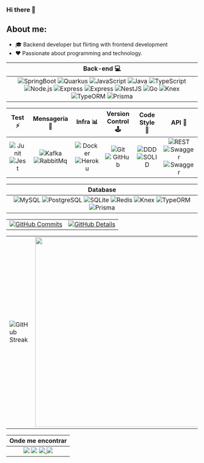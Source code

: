 
### Hi there 👋

## About me:
- 🎓 Backend developer but flirting with frontend development
- ❤️ Passionate about programming and technology.

| Back-end 💻 |
|:-----------:|
| ![SpringBoot](https://img.shields.io/badge/-SpringBoot-006600?&logoColor=fff&logo=spring) ![Quarkus](https://img.shields.io/badge/-Quarkus-010445?&logoColor=fff&logo=quarkus) ![JavaScript](https://img.shields.io/badge/-JavaScript-fff700?&logoColor=black&logo=javascript) ![Java](https://img.shields.io/badge/-WebSocket-30363d?&logoColor=fff002&logo=socket.io) ![TypeScript](https://img.shields.io/badge/-TypeScript-007ACC?&logoColor=fff&logo=typescript) ![Node.js](https://img.shields.io/badge/-Node.js-006600?&logoColor=fff&logo=node.js) <img src="https://img.shields.io/badge/Express-000000?logo=express&logoColor=white" alt="Express"/> <img src="https://img.shields.io/badge/Fastify-white?logo=fastify&logoColor=black" alt="Express"/> <img src="https://img.shields.io/badge/NestJS-E0234E?logo=nestjs&logoColor=white" alt="NestJS"/> <img src="https://img.shields.io/badge/Go-007d9c?logo=go&logoColor=white" alt="Go"/> <img src="https://img.shields.io/badge/Knex-D26B38?logoColor=white" alt="Knex"/> <img src="https://img.shields.io/badge/TypeORM-E83524?logoColor=white" alt="TypeORM"/> <img src="https://img.shields.io/badge/Prisma-2D3748?logo=prisma&logoColor=white" alt="Prisma"/> |

| Test ⚡ | Mensageria 📨 | Infra 📊 | Version Control 🕹 | Code Style 🎨| API 🚀|
|:-------:|:-------------:|:--------:|:---------------:|:----------:|:---:|
| ![Junit](https://img.shields.io/badge/-Junit-ff0000?&logoColor=fff&logo=junit5) ![Jest](https://img.shields.io/badge/-Jest-006600?&logoColor=fff&logo=jest) | ![Kafka](https://img.shields.io/badge/-Kafka-ff0000?&logoColor=fff&logo=apachekafka) ![RabbitMq](https://img.shields.io/badge/-RabbitMQ-orange?&logoColor=fff&logo=rabbitmq) | <img src="https://img.shields.io/badge/Docker-2496ED?logo=docker&logoColor=white" alt="Docker"/> <img src="https://img.shields.io/badge/Heroku-430098?logo=heroku&logoColor=white" alt="Heroku"/> | <img src="https://img.shields.io/badge/Git-F05032?logo=git&logoColor=white" alt="Git"/> <img src="https://img.shields.io/badge/GitHub-181717?logo=github&logoColor=white" alt="GitHub"/> | <img src="https://img.shields.io/badge/DDD-FC6D26?logoColor=white" alt="DDD"/> <img src="https://img.shields.io/badge/SOLID-FF9A00?logoColor=white" alt="SOLID"/> | <img src="https://img.shields.io/badge/REST-E6484F?logoColor=white" alt="REST"/> <img src="https://img.shields.io/badge/Swagger-85EA2D?logo=swagger&logoColor=white" alt="Swagger"/> <img src="https://img.shields.io/badge/GoogleAPI-white?logo=google" alt="Swagger"/>|

<div align="center">

| Database |
|:--------:|
| <img src="https://img.shields.io/badge/MySQL-4479A1?logo=mysql&logoColor=white" alt="MySQL"/> <img src="https://img.shields.io/badge/PostgreSQL-4169E1?logo=postgresql&logoColor=white" alt="PostgreSQL"/> <img src="https://img.shields.io/badge/SQLite-003B57?logo=sqlite&logoColor=white" alt="SQLite"/> <img src="https://img.shields.io/badge/Redis-DC382D?logo=redis&logoColor=white" alt="Redis"/> <img src="https://img.shields.io/badge/Knex-D26B38?logoColor=white" alt="Knex"/> <img src="https://img.shields.io/badge/TypeORM-E83524?logoColor=white" alt="TypeORM"/> <img src="https://img.shields.io/badge/Prisma-2D3748?logo=prisma&logoColor=white" alt="Prisma"/> | 

</div>

<div align="center">
  <table>
    <tr>
      <td><a href="https://github.com/vn7n24fzkq/github-profile-summary-cards">
          <img src="http://github-profile-summary-cards.vercel.app/api/cards/productive-time?username=Marcoant007&theme=radical&utcOffset=-3" alt="GitHub Commits" />
        </a></td>
      <td><a href="https://github.com/vn7n24fzkq/github-profile-summary-cards">
          <img src="http://github-profile-summary-cards.vercel.app/api/cards/profile-details?username=Marcoant007&theme=radical" alt="GitHub Details" />
        </a></td>
    </tr>
  </table>
</div>

<div align="center">
  <table>
    <tr>
      <td><img src="https://github-readme-streak-stats.herokuapp.com?user=Marcoant007&theme=radical&date_format=j%20M%5B%20Y%5D" alt="GitHub Streak" /></td>
      <td><img src="https://github-readme-stats-git-main-rafaelalexandrino.vercel.app/api/top-langs/?username=Marcoant007&show_icons=true&theme=radical&layout=compact" style="width:500px" /></td>
    </tr>
  </table>
</div>

<div align="center">
  
| Onde me encontrar |
|:--------:|
|<a href="https://www.linkedin.com/in/marco-antonnio-araujo/" target=_blank><img src="https://img.shields.io/badge/linkedin-0077B5.svg?&logo=linkedin&logoColor=white"></a> <a href="https://www.npmjs.com/~marcoantdev" target=_blank><img src="https://img.shields.io/badge/npmjs-CC3534.svg?&logo=npm&logoColor=white"></a> <a href="https://medium.com/@marcoantdeveloper"><img src="https://img.shields.io/badge/medium-black.svg?&logo=medium&logoColor=white">   <a  href="https://app.rocketseat.com.br/me/marco-ant07" target=_blank><img src="https://img.shields.io/badge/%F0%9F%9A%80%20Rocketseat-purple"></a>|

</div>
